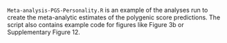 
`Meta-analysis-PGS-Personality.R` is an example of the analyses run to create the meta-analytic estimates of the polygenic score predictions. The script also contains example code for figures like Figure 3b or Supplementary Figure 12. 

